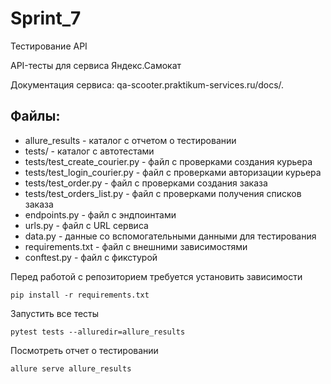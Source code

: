 # Sprint_7
Тестирование API

API-тесты для сервиса Яндекс.Самокат

Документация сервиса:
qa-scooter.praktikum-services.ru/docs/.


## Файлы:
- allure_results - каталог с отчетом о тестировании
- tests/ - каталог с автотестами
- tests/test_create_courier.py - файл с проверками создания курьера 
- tests/test_login_courier.py - файл с проверками авторизации курьера
- tests/test_order.py - файл с проверками создания заказа
- tests/test_orders_list.py - файл с проверками получения списков заказа
- endpoints.py - файл с эндпоинтами
- urls.py - файл с URL сервиса
- data.py - данные со вспомогательными данными для тестирования
- requirements.txt - файл с внешними зависимостями
- conftest.py - файл с фикстурой

Перед работой с репозиторием требуется установить зависимости 
```
pip install -r requirements.txt
```
Запустить все тесты
```
pytest tests --alluredir=allure_results
```
Посмотреть отчет о тестировании
```
allure serve allure_results
```